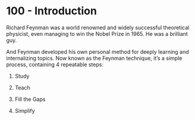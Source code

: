 # 100 - Introduction

Richard Feynman was a world renowned and widely successful theoretical physicist, even managing to win the Nobel Prize in 1965. He was a brilliant guy.

And Feynman developed his own personal method for deeply learning and internalizing topics. Now known as the Feynman technique, it’s a simple process, containing 4 repeatable steps:

1) Study

2) Teach

3) Fill the Gaps

4) Simplify

